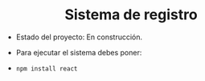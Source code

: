 <h1 align="center"> Sistema de registro </h1>

- Estado del proyecto: En construcción.

- Para ejecutar el sistema debes poner:
- ```npm install react```
